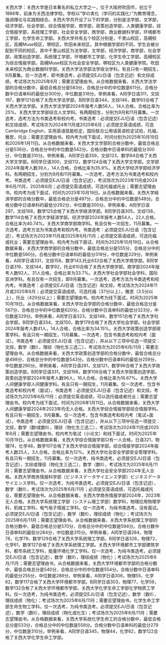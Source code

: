 关西大学：关西大学是日本著名的私立大学之一，位于大阪府吹田市，创立于1886年，前身为关西法律学校。学校以“学の実化（学问的实践化）”为教育理念，强调理论与实践相结合。关西大学共开设了以下的学部，分别是法学部，文学部，经济学部，社会学部，综合情报学部，商学部，政策创造学部，人类健康学部，综合情报学部，系统理工学部，社会安全学部，商学部，商业数据科学部，环境都市工学部，化学生命工学部。关西大学共有五个校区分别是，千里山校区，高槻校区，高槻Muse校区，堺校区，吹田未来校区。其中根据学部的不同，学生会被分配到不同的校区。其中千里山校区为法学部，文学部，经济学部，商学部，社会学部，政策创造学部，系统理工学部，环境都市工学部，化学生命工学部。高槻校区为综合情报学部。高槻Muse校区为社会安全学部。堺校区为人类健康学院。吹田未来校区为商业数据科学部。关西大学法学部法学政治学科。有且只有一期招生，9月募集。仅一次选考，即书类选考，必须提交EJU日语（包含记述）和文综成绩，考试场次为2025年6月；需要志望理由书。从合格数据来看，关西大学法学部的合格分数中，最低合格总分是583分，合格总分中的中位数是611分。合格分数中日语单科的最低分300分，中位数是318分。举例来看，A同学日语311，文综197，数学121合格了关西大学法学部。B同学日语344，文综146，数学93合格了关西大学法学部。关西大学法学部2024年报考人数56人，14人合格，合格比率为25%。关西大学文学部综合人文学科。有两期招生，分别为9月和11月募集。一次选考，选考方法为书类选考和校内考。书类选考：必须提交EJU日语（包含记述）和文综成绩，考试场次为2024年11月或2025年6月；必须提交英语成绩，可选Cambridge English，实用英语技能检定，国际联合公用语英语检定试验，托福，雅思，托业；需要志望理由书。校内考为线下面试，时间分别为2025年10月19日和2026年1月11日。从合格数据来看，关西大学文学部的合格分数中，最低合格总分是536分，合格总分中的中位数是542分。合格分数中日语单科的最低分300分，中位数是310分。举例来看，A同学日语359，文综123，数学84合格了关西大学文学部。B同学日语300，文综112，数学124合格了关西大学文学部。文学部2024年报考人数39人，14人合格，合格比率为35.9%。关西大学经济学部经济学科。有两期招生，分别为9月和11月募集。一次选考，选考方法为书类选考和校内考。书类选考：必须提交EJU日语（包含记述），考试场次为2023年11月或2024年6月/11月，2025年6月；必须提交英语成绩，可选托福或托业；需要志望理由书。校内考为线下面试，时间为2025年10月19日。从合格数据来看，关西大学経済学部的合格分数中，最低合格总分是497分，合格总分中的中位数是548分。合格分数中日语单科的最低分292分，中位数是300分。举例来看，A同学日语297，文综168，数学125合格了关西大学経済学部。B同学日语305，文综138，数学114合格了关西大学経済学部。经济学部2024年报考人数54人，22人合格，合格比率为40.74%。关西大学商学部商学科。有且仅有一次招生，11月募集。一次选考，选考方法为书类选考和校内考。书类选考：必须提交EJU日语（包含记述），考试场次为2023年11月或2025年6月/11月；必须提交英语成绩，可选托福或托业；需要志望理由书。校内考为线下面试，时间为2025年10月19日。从合格数据来看，关西大学商学部的合格分数中，最低合格总分是555分，合格总分中的中位数是590分。合格分数中日语单科的最低分319分，中位数是329分。举例来看，A同学日语331，文综158，数学143,托业632合格了关西大学商学部。B同学日语319，文综144，数学92，托业610合格了关西大学商学部。商学部2024年报考人数92人，31人合格，合格比率为33.7%。关西大学社会学部社会学科，国际亚洲学科。有且仅有一次招生，即9月募集。一次选考，选考方法为书类选考和校内考。书类选考：必须提交EJU日语（包含记述）和文综，考试场次为2024年11月或2025年6月；必须提交英语成绩，可选托福（37分以上），雅思（3.5分以上），托业（420分以上）；需要志望理由书。校内考为线下面试，时间为2025年10月19日。从合格数据来看，关西大学社会学部的合格分数中，最低合格总分是567分，合格总分中的中位数是620分。合格分数中日语单科的最低分323分，中位数是329分。举例来看，A同学日语323，文综148，数学151合格了关西大学社会学部。B同学日语334，文综150，数学179合格了关西大学社会学部。社会学部2024年报考人数41人，14人合格，合格比率为34.15%。关西大学政策创造学部政策学科。有且只有一期招生，11月募集。一次选考，包含书类选考和校内考（面试）。书类选考：必须提交EJU日语（包含记述），并从以下三项中任选一项提交：文综，数学（数I），理综（物化生三选二），考试场次为2025年6月/11月；需要志望理由书。从合格数据来看，关西大学政策创造学部的合格分数中，最低合格总分是498分，合格总分中的中位数是543分。合格分数中日语单科的最低分259分，中位数是290分。举例来看，A同学日语281，文综121，数学96合格了关西大学政策创造学部。B同学日语331，文综198，数学106合格了关西大学政策创造学部。政策创造学部2024年报考人数96人，16人合格，合格比率为16.67%。关西大学人间健康学部人间健康学科。有且只有一期招生，11月募集。仅一次选考，包含书类选考和校内考（面试）。书类选考：必须提交EJU日语（包含记述）和文综，考试场次为2025年6月/11月；必须提交英语成绩，可以选托福或者托业；需要志望理由书。校内考为线下面试，时间为2026年1月11日。从合格数据来看，关西大学人间健康学部2024年2023年均无人合格。关西大学综合情报学部综合情报学科。有且只有一期招生，9月募集。仅一次选考，包含书类选考和校内考（笔试+面试）。书类选考：必须提交EJU日语（包含记述），并从以下三项中任选一项提交：文综，数学（数I或数II），理综（物化生三选二），考试场次为2024年11月或2025年6月；需要志望理由书。校内考为笔试（小论文）和线下面试，时间为2025年10月19日。从合格数据来看，关西大学综合情报学部只有一人合格，日语321，物理74，化学48，数学107合格了关西大学综合情报学部。综合情报学部2024年报考人数25人，3人合格，合格比率为12%。关西大学社会安全学部安全管理学科。有且只有一期招生，11月募集。仅一次选考，纯书类选考。必须提交EJU日语（包含记述），文综或理综（物化生三选二），数学（数II），考试场次为2025年6月/11月；需要志望理由书。从合格数据来看，关西大学社会安全学部2024年无人合格。关西大学商务情报科学部（ビジネスデータサイエンス学部）ビジネスデータサイエンス学科。仅一次选考，为纯书类选考。必须提交EJU日语（包含记述），数学（数II），考试场次为2025年6月/11月；必须提交英语成绩，可选托福或托业，需要志望理由书。从合格数据来看，关西大学商务情报学部2024年，2023年无人合格。关西大学系统理工学部（システム理工学部）数学科，物理应用物理学科，机械工学科，电气电子情报工学科。仅一次选考，为纯书类选考。没有面试。必须提交EJU日语（包含记述），数学（数II），理综成绩（物化）；考试场次为2025年6月/11月；需要志望理由书。从合格数据来看，关西大学系统理工学部的合格分数中，最低合格总分是570分，合格总分中的中位数是594分。合格分数中日语单科的最低分284分，中位数是315分。举例来看，A同学日语284，物理78，化学79，数学129合格了关西大学系统理工学部。B同学日语326，物理72，化学61，数学127合格了关西大学系统理工学部。关西大学环境都市工学部建筑学科，都市系统工学科，能量环境化学工学科。仅一次选考，为纯书类选考。必须提交EJU日语（包含记述），数学（数II），理综成绩（物化）；考试场次为2025年6月/11月；需要志望理由书。从合格数据来看，关西大学环境都市学部的合格分数中，最低合格总分是540分，合格总分中的中位数是554分。合格分数中日语单科的最低分255分，中位数是288分。举例来看，A同学日语306，物理55，化学62，数学117合格了关西大学环境都市学部。B同学日语303，物理77，化学59，数学132合格了关西大学环境都市学部。关西大学化学生命工学部化学物质工学科。仅一次选考，为纯书类选考。必须提交EJU日语（包含记述），数学（数II），理综成绩（物化）；考试场次为2025年6月/11月；需要志望理由书。化学生命工学部生命生物工学科。仅一次选考，为纯书类选考。必须提交EJU日语（包含记述），数学（数II），理综成绩（物化或化生）；考试场次为2025年6月/11月；需要志望理由书。从合格数据来看，关西大学系统化学生命工的合格分数中，最低合格总分是533分，合格总分中的中位数是558分。合格分数中日语单科的最低分279分，中位数是310分。举例来看，A同学日语345，物理44，化学62，数学122合格了关西大学化学生命工学部。